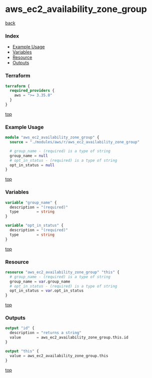# aws_ec2_availability_zone_group

[back](../aws.md)

### Index

- [Example Usage](#example-usage)
- [Variables](#variables)
- [Resource](#resource)
- [Outputs](#outputs)

### Terraform

```terraform
terraform {
  required_providers {
    aws = ">= 3.35.0"
  }
}
```

[top](#index)

### Example Usage

```terraform
module "aws_ec2_availability_zone_group" {
  source = "./modules/aws/r/aws_ec2_availability_zone_group"

  # group_name - (required) is a type of string
  group_name = null
  # opt_in_status - (required) is a type of string
  opt_in_status = null
}
```

[top](#index)

### Variables

```terraform
variable "group_name" {
  description = "(required)"
  type        = string
}

variable "opt_in_status" {
  description = "(required)"
  type        = string
}
```

[top](#index)

### Resource

```terraform
resource "aws_ec2_availability_zone_group" "this" {
  # group_name - (required) is a type of string
  group_name = var.group_name
  # opt_in_status - (required) is a type of string
  opt_in_status = var.opt_in_status
}
```

[top](#index)

### Outputs

```terraform
output "id" {
  description = "returns a string"
  value       = aws_ec2_availability_zone_group.this.id
}

output "this" {
  value = aws_ec2_availability_zone_group.this
}
```

[top](#index)